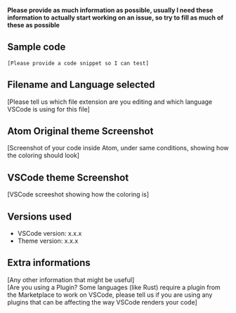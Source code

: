 **Please provide as much information as possible, usually I need these information to actually start working on an issue, so try to fill as much of these as possible**

## Sample code

```
[Please provide a code snippet so I can test]
```

## Filename and Language selected

[Please tell us which file extension are you editing and which language VSCode is using for this file]

## Atom Original theme Screenshot

[Screenshot of your code inside Atom, under same conditions, showing how the coloring should look]

## VSCode theme Screenshot

[VSCode screeshot showing how the coloring is]

## Versions used

* VSCode version: x.x.x
* Theme version: x.x.x

## Extra informations

[Any other information that might be useful]  
[Are you using a Plugin? Some languages (like Rust) require a plugin from the Marketplace to work on VSCode, please tell us if you are using any plugins that can be affecting the way VSCode renders your code]
